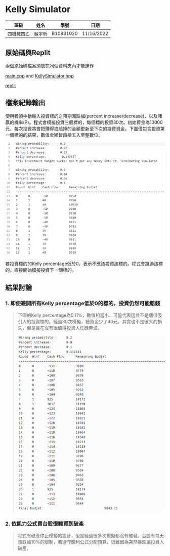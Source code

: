 # Kelly Simulator
 |  班級   | 姓名 |  學號   |   日期   |
 |   :---: | :---:|  :---:  |:---: |
 |四機械四乙|吳宇昕|B10831020|11/16/2022|

## 原始碼與Replit
兩個原始碼檔案須放在同個資料夾內才能運作

[main.cpp](CODE/main.cpp) and [KellySimulator.hpp](CODE/KellySimulator.hpp)

[replit](https://replit.com/join/shgkerdwie-b10831020)

## 檔案紀錄輸出
使用者須手動輸入投資標的之預期漲跌幅(percent increase/decrease)，以及賭贏的機率(P)。程式會模擬投資三個標的，每個標的投資30次。初始資金為10000元，每次投資將會把賺得或賠掉的金額更新至下次的投資資金。下圖僅包含投資第一個標的的結果，數值金額皆四捨五入至整數位。

![normal terminal output](IMG/terminal%20output%20normal.png)

若投資標的的Kelly percentage低於0，表示不應該投資該標的。程式會跳過該標的，直接開始模擬投資下一個標的。

## 結果討論

### 1. 即使避開所有Kelly percentage低於0的標的，投資仍然可能賠錢
> 下圖的Kelly percentage為0.11%，數值相當小，可能代表這並不是個很吸引人的投資標的。經過30次模擬，總資金少了40元。其實也不是很大的損失，但是實在沒有很值得投資人忙碌奔波。
> 
> ![loosing money although kelly percent > 0](IMG/loosing%20slightly.png)

### 2. 依凱力公式買台股很難買到破產
> 程式有破產停止模擬的設計，但是經過很多次模擬都沒有觸發。台股有每天漲跌幅10%的限制，若遵守凱利公式分配預算，很難因為突然暴跌讓投資人破產。